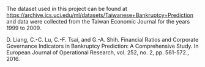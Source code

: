 The dataset used in this project can be found at https://archive.ics.uci.edu/ml/datasets/Taiwanese+Bankruptcy+Prediction and data were collected from the Taiwan Economic Journal for the years 1999 to 2009.

D. Liang, C.-C. Lu, C.-F. Tsai, and G.-A. Shih. Financial Ratios and Corporate Governance Indicators in
Bankruptcy Prediction: A Comprehensive Study. In European Journal of Operational Research, vol. 252,
no. 2, pp. 561-572., 2016.
